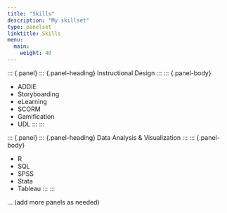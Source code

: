 ```yaml
---
title: "Skills"
description: "My skillset"
type: panelset
linktitle: Skills
menu:
  main:
    weight: 40
---
```


::: {.panel}
::: {.panel-heading}
Instructional Design
:::
::: {.panel-body}
- ADDIE
- Storyboarding
- eLearning
- SCORM
- Gamification
- UDL
:::
:::

::: {.panel}
::: {.panel-heading}
Data Analysis & Visualization
:::
::: {.panel-body}
- R
- SQL
- SPSS
- Stata
- Tableau
:::
:::

... (add more panels as needed)
